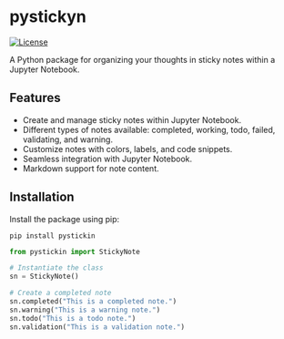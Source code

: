 # pystickyn

[![License](https://img.shields.io/badge/license-MIT-blue.svg)](https://github.com/your_username/your_repository/blob/main/LICENSE)

A Python package for organizing your thoughts in sticky notes within a Jupyter Notebook.

## Features

- Create and manage sticky notes within Jupyter Notebook.
- Different types of notes available: completed, working, todo, failed, validating, and warning.
- Customize notes with colors, labels, and code snippets.
- Seamless integration with Jupyter Notebook.
- Markdown support for note content.

## Installation

Install the package using pip:

```shell
pip install pystickin
```

```python
from pystickin import StickyNote

# Instantiate the class
sn = StickyNote()

# Create a completed note
sn.completed("This is a completed note.")
sn.warning("This is a warning note.")
sn.todo("This is a todo note.")
sn.validation("This is a validation note.")
```


